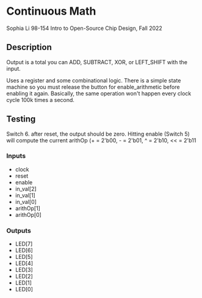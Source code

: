 # Continuous Math

Sophia Li
98-154 Intro to Open-Source Chip Design, Fall 2022

## Description

Output is a total you can ADD, SUBTRACT, XOR, or LEFT_SHIFT with the input.

Uses a register and some combinational logic. There is a simple state machine so you must release the button for enable_arithmetic before enabling it again. Basically, the same operation won't happen every clock cycle 100k times a second.

## Testing

Switch 6. after reset, the output should be zero. Hitting enable (Switch 5) will compute the current arithOp (+ = 2'b00, - = 2'b01, ^ = 2'b10, << = 2'b11

### Inputs

- clock
- reset
- enable
- in_val[2]
- in_val[1]
- in_val[0]
- arithOp[1]
- arithOp[0]


### Outputs

- LED[7]
- LED[6]
- LED[5]
- LED[4]
- LED[3]
- LED[2]
- LED[1]
- LED[0]


